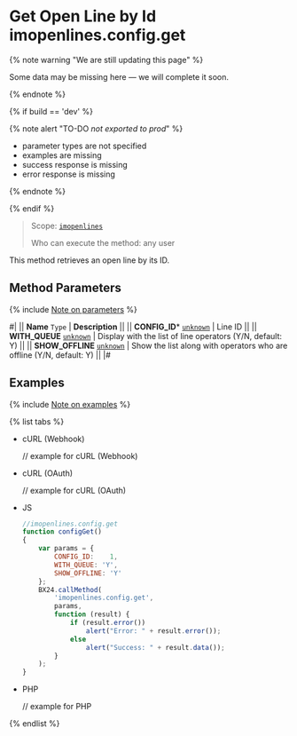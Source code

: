 # Get Open Line by Id imopenlines.config.get

{% note warning "We are still updating this page" %}

Some data may be missing here — we will complete it soon.

{% endnote %}

{% if build == 'dev' %}

{% note alert "TO-DO _not exported to prod_" %}

- parameter types are not specified
- examples are missing
- success response is missing
- error response is missing

{% endnote %}

{% endif %}

> Scope: [`imopenlines`](../../scopes/permissions.md)
>
> Who can execute the method: any user

This method retrieves an open line by its ID.

## Method Parameters

{% include [Note on parameters](../../../_includes/required.md) %}

#|
|| **Name**
`Type` | **Description** ||
|| **CONFIG_ID***
[`unknown`](../../data-types.md) | Line ID ||
|| **WITH_QUEUE**
[`unknown`](../../data-types.md) | Display with the list of line operators (Y/N, default: Y) ||
|| **SHOW_OFFLINE**
[`unknown`](../../data-types.md) | Show the list along with operators who are offline (Y/N, default: Y) ||
|#

## Examples

{% include [Note on examples](../../../_includes/examples.md) %}

{% list tabs %}

- cURL (Webhook)

    // example for cURL (Webhook)

- cURL (OAuth)

    // example for cURL (OAuth)

- JS

    ```js
    //imopenlines.config.get
    function configGet()
    {
        var params = {
            CONFIG_ID:    1,
            WITH_QUEUE: 'Y',
            SHOW_OFFLINE: 'Y'
        };
        BX24.callMethod(
            'imopenlines.config.get',
            params,
            function (result) {
                if (result.error())
                    alert("Error: " + result.error());
                else
                    alert("Success: " + result.data());
            }
        );
    }
    ```

- PHP

    // example for PHP

{% endlist %}